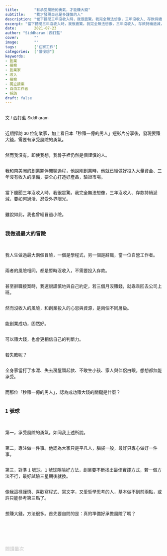 ```yaml
---
title:       "有承受風險的勇氣，才能賺大錢"
subtitle:    "我才發現自己是多謹慎的人"
description: "當下聽聞三年沒收入時，我很震驚。我完全無法想像，三年沒收入、存款持續遞減，要如何過活、忍受外界眼光..."
excerpt: "當下聽聞三年沒收入時，我很震驚。我完全無法想像，三年沒收入、存款持續遞減，要如何過活、忍受外界眼光..."
date:        2021-07-23
author: "Siddharam｜西打藍"
cover:       ""
image:       ""
tags:        ["在家工作"]
categories:  ["慢慢想"]
keywords:
- 創業
- 接案
- 創業家
- 收入
- 接案
- 獨立接案
- 自由工作者
- 採訪
draft: false
---
```


<article style="font-family: 'Noto Sans TC', '微軟正黑體', sans-serif; font-weight: 300;">

<br>文 / 西打藍 Siddharam<br><br>

近期採訪 30 位創業家，加上看日本「秒賺一億的男人」短影片分享後，發現要賺大錢，需要有承受風險的勇氣。<br><br>

然而我沒有。即使我想，我骨子裡仍然是個謹慎的人。<br><br>

我和南美洲的創業夥伴閒聊過程，他說剛創業時，他就已經做好投入大量資金、三年沒有收入的準備，要全心打造好產品，驗證市場。<br><br>

當下聽聞三年沒收入時，我很震驚。我完全無法想像，三年沒收入、存款持續遞減，要如何過活、忍受外界眼光。<br><br>

雖說如此，我也曾經冒過小險。<br><br>

<h3 class="article-h1-color">我做過最大的冒險</h3><br>

我人生做過最大兩個冒險，一個是學程式，另一個是辭職，當一位自營工作者。<br><br>

兩者的風險相同，都是暫時沒收入，不需要投入存款。<br><br>

甚至辭職接案時，我還很謹慎地與自己約定，若三個月沒賺錢，就乖乖回去公司上班。<br><br>

然而沒收入的風險，和創業投入的心思與資源，是兩個不同層級。<br><br>

能創業成功，固然好。<br><br>

可以賺大錢，也會更相信自己的判斷力。<br><br>

若失敗呢？<br><br>

全身家當打了水漂、失去房屋頭起款、不敢生小孩、家人與伴侶白眼。想想都無能承受。<br><br>

而那位「秒賺一億的男人」，認為成功賺大錢的關鍵是什麼？<br><br>


<h3 class="article-h1-color">1 號球</h3><br>

第一，承受風險的勇氣。如同我上述所說。<br><br>

第二，專注做一件事。他認為大家只是平凡人，腦袋一般，最好只專心做好一件事。<br><br>

第三，對準 1 號球。1 號球隱喻好方法，創業要不斷找出最佳實踐方式，若一個方法不行，最好試驗三星期後就換。<br><br>

像我這樣謹慎、喜歡寫程式、寫文字，又愛哲學思考的人，基本做不到前兩點，或許只能參考第三點了。<br><br>

想賺大錢，方法很多。首先要自問的是：真的準備好承擔風險了嗎？<br><br>



<br><br><br>

</article>

<div style="color: #bfbfbf; font-size: 15px;" id="busuanzi_container_page_pv">
  閱讀量<span id="busuanzi_value_page_pv"></span>次
</div>

<script src="../../js/post.js"></script>




